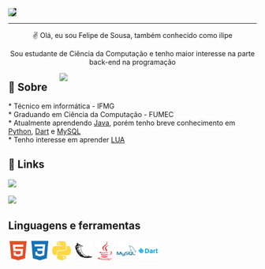 <img src='https://i.imgur.com/8dtCaoI.png' style='background-color:#000' height='100' align='center'>

<hr>

<p align='center'> ✌ Olá, eu sou Felipe de Sousa, também conhecido como ilipe </p>

<p align='center'>Sou estudante de Ciência da Computação e tenho maior interesse na parte back-end na programação </p>

<img src='https://media.tenor.com/5Y4VzsEwY8AAAAAC/gta-gta-sa.gif' align='right' width='400px'>

<h2>💼 Sobre</h2>
* Técnico em informática - <a src='https://www.ifmg.edu.br/portal' target='_blank'>IFMG</a> <br>
* Graduando em Ciência da Computação - <a src='https://www.fumec.br/' target='_blank'>FUMEC </a><br>
* Atualmente aprendendo <a href='https://www.java.com/pt-BR/'>Java</a>, porém tenho breve conhecimento em <a href='https://python.org'>Python</a>, <a href='https://dart.dev/'>Dart</a> e <a href='https://www.mysql.com/'>MySQL</a> <br>
* Tenho interesse em aprender <a href='https://www.lua.org/'>LUA</a>

<h2>🔗 Links</h2>
<a src='https://www.linkedin.com/in/felipe-sousa-mendes-gomes-ab74852b1/'><img src='https://img.shields.io/badge/linkedin-0A66C2?style=for-the-badge&logo=linkedin&logoColor=white'></a>

<a src='https://replit.com/@ilipe' height='30px'><img src='https://img.shields.io/badge/Replit-ilipe-orange' height='25'></a>

<h2>Linguagens e ferramentas</h2>
<a href='https://www.w3schools.com/html/'><img src='https://raw.githubusercontent.com/devicons/devicon/6910f0503efdd315c8f9b858234310c06e04d9c0/icons/html5/html5-plain.svg' height='40'></a> <a href='https://www.w3schools.com/css/'><img src='https://raw.githubusercontent.com/devicons/devicon/6910f0503efdd315c8f9b858234310c06e04d9c0/icons/css3/css3-plain.svg' height='40'></a> <a href='https://www.w3schools.com/python/'><img src='https://raw.githubusercontent.com/devicons/devicon/6910f0503efdd315c8f9b858234310c06e04d9c0/icons/python/python-plain.svg' height='40'></a> <a href='https://flask.palletsprojects.com/en/3.0.x/'><img src='https://raw.githubusercontent.com/devicons/devicon/6910f0503efdd315c8f9b858234310c06e04d9c0/icons/flask/flask-original.svg' height='40'></a> <a src='ttps://www.java.com/pt-BR/'><img src='https://raw.githubusercontent.com/devicons/devicon/6910f0503efdd315c8f9b858234310c06e04d9c0/icons/java/java-plain.svg' height='40'></a> <a href='https://www.mysql.com/'><img src='https://raw.githubusercontent.com/devicons/devicon/6910f0503efdd315c8f9b858234310c06e04d9c0/icons/mysql/mysql-plain-wordmark.svg' height='40'></a> <a href='https://raw.githubusercontent.com/devicons/devicon/6910f0503efdd315c8f9b858234310c06e04d9c0/icons/dart/dart-plain-wordmark.svg'><img src='https://raw.githubusercontent.com/devicons/devicon/6910f0503efdd315c8f9b858234310c06e04d9c0/icons/dart/dart-plain-wordmark.svg' height='40'></a>
